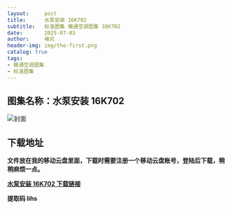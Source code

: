 ```yaml
---
layout:     post
title:      水泵安装 16K702
subtitle:   标准图集 暖通空调图集 16K702
date:       2025-07-03
author:     峰兄
header-img: img/the-first.png
catalog: true
tags:
- 暖通空调图集
- 标准图集
---
```

## 图集名称：水泵安装 16K702
![封面](https://pic1.imgdb.cn/item/686741f158cb8da5c88e97df.jpg)


## 下载地址 ##
**文件放在我的移动云盘里面，下载时需要注册一个移动云盘账号，登陆后下载，稍稍麻烦一点。**  
  
[**水泵安装 16K702 下载链接**](https://caiyun.139.com/w/i/2nQQUSRH8YQe1)


**提取码 lihs**

